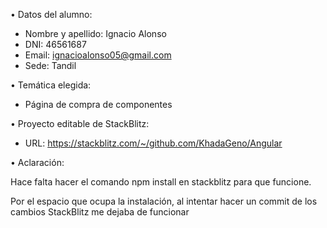 • Datos del alumno:
- Nombre y apellido: Ignacio Alonso
- DNI: 46561687
- Email: ignacioalonso05@gmail.com
- Sede: Tandil
  
• Temática elegida:
- Página de compra de componentes
  
• Proyecto editable de StackBlitz:
- URL: https://stackblitz.com/~/github.com/KhadaGeno/Angular

• Aclaración:

Hace falta hacer el comando npm install en stackblitz para que funcione. 

Por el espacio que ocupa la instalación, al intentar hacer un commit de los cambios StackBlitz me dejaba de funcionar
